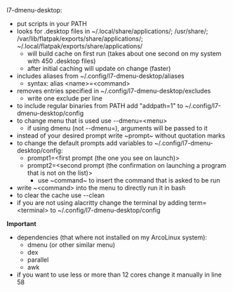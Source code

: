 l7-dmenu-desktop:
- put scripts in your PATH
- looks for .desktop files in ~/.local/share/applications/; /usr/share/;
  /var/lib/flatpak/exports/share/applications/; ~/.local/flatpak/exports/share/applications/
    - will build cache on first run (takes about one second on my system with 450 .desktop files)
    - after initial caching will update on change (faster)
- includes aliases from ~/.config/l7-dmenu-desktop/aliases
    - syntax: alias \<name\>=\<command\>
- removes entries specified in ~/.config/l7-dmenu-desktop/excludes
    - write one exclude per line
- to include regular binaries from PATH add "addpath=1" to ~/.config/l7-dmenu-desktop/config
- to change menu that is used use --dmenu=\<menu\>
    - if using dmenu (not --dmenu=), arguments will be passed to it
- instead of your desired prompt write \~prompt\~ without quotation marks
- to change the default prompts add variables to ~/.config/l7-dmenu-desktop/config:
    * prompt1=\<first prompt (the one you see on launch)\>
    * prompt2=\<second prompt (the confirmation on launching a program that is not on the list)\>
        - use \~command\~ to insert the command that is asked to be run
- write ~\<command\> into the menu to directly run it in bash
- to clear the cache use --clean
- if you are not using alacritty change the terminal by adding term=\<terminal\>
  to ~/.config/l7-dmenu-desktop/config

**Important**
- dependencies (that where not installed on my ArcoLinux system):
    - dmenu (or other similar menu)
    - dex
    - parallel
    - awk
- if you want to use less or more than 12 cores change it manually in line 58
